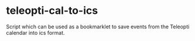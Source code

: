 # teleopti-cal-to-ics
Script which can be used as a bookmarklet to save events from the Teleopti calendar into ics format.
